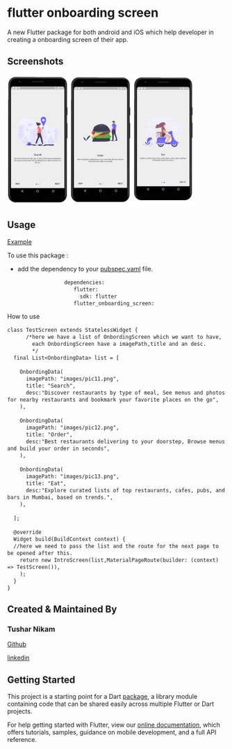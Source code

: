 # flutter onboarding screen

A new Flutter package for both android and iOS which help developer in creating a onboarding screen of their app.


## Screenshots

<img src="Screenshot1.JPG" height="300em" />  <img src="Screenshot2.JPG" height="300em" />  <img src="Screenshot3.JPG" height="300em" />

## Usage

[Example](https://github.com/champ96k/flutter-onboarding-screen/blob/master/example/example_app.dart)

To use this package :

* add the dependency to your [pubspec.yaml](https://github.com/champ96k/flutter-onboarding-screen/blob/master/pubspec.yaml) file.

              
                     dependencies:
                        flutter:
                          sdk: flutter
                        flutter_onboarding_screen:
              
              
How to use

    class TestScreen extends StatelessWidget {
          /*here we have a list of OnbordingScreen which we want to have,
            each OnbordingScreen have a imagePath,title and an desc.
            */
      final List<OnbordingData> list = [
      
        OnbordingData(
          imagePath: "images/pic11.png",
          title: "Search",
          desc:"Discover restaurants by type of meal, See menus and photos for nearby restaurants and bookmark your favorite places on the go",
        ),
        
        OnbordingData(
          imagePath: "images/pic12.png",
          title: "Order",
          desc:"Best restaurants delivering to your doorstep, Browse menus and build your order in seconds",
        ),
        
        OnbordingData(
          imagePath: "images/pic13.png",
          title: "Eat",
          desc:"Explore curated lists of top restaurants, cafes, pubs, and bars in Mumbai, based on trends.",
        ),
        
      ];

      @override
      Widget build(BuildContext context) {
      //here we need to pass the list and the route for the next page to be opened after this.
        return new IntroScreen(list,MaterialPageRoute(builder: (context) => TestScreen()),
        );
      }
    }


## Created & Maintained By

### Tushar Nikam

[Github](https://github.com/champ96k)         


[linkedin](https://www.linkedin.com/in/tushar-nikam-a29a97131/)

   

## Getting Started

This project is a starting point for a Dart
[package](https://flutter.dev/developing-packages/),
a library module containing code that can be shared easily across
multiple Flutter or Dart projects.

For help getting started with Flutter, view our 
[online documentation](https://flutter.dev/docs), which offers tutorials,
samples, guidance on mobile development, and a full API reference.

